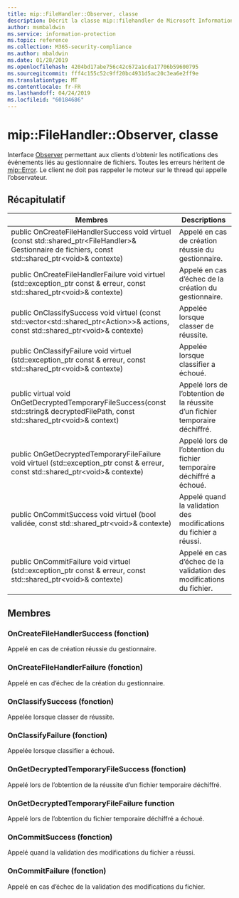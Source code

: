 ```yaml
---
title: mip::FileHandler::Observer, classe
description: Décrit la classe mip::filehandler de Microsoft Information Protection (MIP) SDK.
author: msmbaldwin
ms.service: information-protection
ms.topic: reference
ms.collection: M365-security-compliance
ms.author: mbaldwin
ms.date: 01/28/2019
ms.openlocfilehash: 4204bd17abe756c42c672a1cda17706b59600795
ms.sourcegitcommit: fff4c155c52c9ff20bc4931d5ac20c3ea6e2ff9e
ms.translationtype: MT
ms.contentlocale: fr-FR
ms.lasthandoff: 04/24/2019
ms.locfileid: "60184686"
---
```

# <a name="class-mipfilehandlerobserver"></a>mip::FileHandler::Observer, classe 
Interface [Observer](class_mip_filehandler_observer.md) permettant aux clients d’obtenir les notifications des événements liés au gestionnaire de fichiers.
Toutes les erreurs héritent de [mip::Error](class_mip_error.md). Le client ne doit pas rappeler le moteur sur le thread qui appelle l’observateur.
  
## <a name="summary"></a>Récapitulatif
 Membres                        | Descriptions                                
--------------------------------|---------------------------------------------
public OnCreateFileHandlerSuccess void virtuel (const std::shared_ptr\<FileHandler\>& Gestionnaire de fichiers, const std::shared_ptr\<void\>& contexte)  |  Appelé en cas de création réussie du gestionnaire.
public OnCreateFileHandlerFailure void virtuel (std::exception_ptr const & erreur, const std::shared_ptr\<void\>& contexte)  |  Appelé en cas d’échec de la création du gestionnaire.
public OnClassifySuccess void virtuel (const std::vector\<std::shared_ptr\<Action\>\>& actions, const std::shared_ptr\<void\>& contexte)  |  Appelée lorsque classer de réussite.
public OnClassifyFailure void virtuel (std::exception_ptr const & erreur, const std::shared_ptr\<void\>& contexte)  |  Appelée lorsque classifier a échoué.
public virtual void OnGetDecryptedTemporaryFileSuccess(const std::string& decryptedFilePath, const std::shared_ptr\<void\>& context)  |  Appelé lors de l’obtention de la réussite d’un fichier temporaire déchiffré.
public OnGetDecryptedTemporaryFileFailure void virtuel (std::exception_ptr const & erreur, const std::shared_ptr\<void\>& contexte)  |  Appelé lors de l’obtention du fichier temporaire déchiffré a échoué.
public OnCommitSuccess void virtuel (bool validée, const std::shared_ptr\<void\>& contexte)  |  Appelé quand la validation des modifications du fichier a réussi.
public OnCommitFailure void virtuel (std::exception_ptr const & erreur, const std::shared_ptr\<void\>& contexte)  |  Appelé en cas d’échec de la validation des modifications du fichier.
  
## <a name="members"></a>Membres
  
### <a name="oncreatefilehandlersuccess-function"></a>OnCreateFileHandlerSuccess (fonction)
Appelé en cas de création réussie du gestionnaire.
  
### <a name="oncreatefilehandlerfailure-function"></a>OnCreateFileHandlerFailure (fonction)
Appelé en cas d’échec de la création du gestionnaire.
  
### <a name="onclassifysuccess-function"></a>OnClassifySuccess (fonction)
Appelée lorsque classer de réussite.
  
### <a name="onclassifyfailure-function"></a>OnClassifyFailure (fonction)
Appelée lorsque classifier a échoué.
  
### <a name="ongetdecryptedtemporaryfilesuccess-function"></a>OnGetDecryptedTemporaryFileSuccess (fonction)
Appelé lors de l’obtention de la réussite d’un fichier temporaire déchiffré.
  
### <a name="ongetdecryptedtemporaryfilefailure-function"></a>OnGetDecryptedTemporaryFileFailure function
Appelé lors de l’obtention du fichier temporaire déchiffré a échoué.
  
### <a name="oncommitsuccess-function"></a>OnCommitSuccess (fonction)
Appelé quand la validation des modifications du fichier a réussi.
  
### <a name="oncommitfailure-function"></a>OnCommitFailure (fonction)
Appelé en cas d’échec de la validation des modifications du fichier.